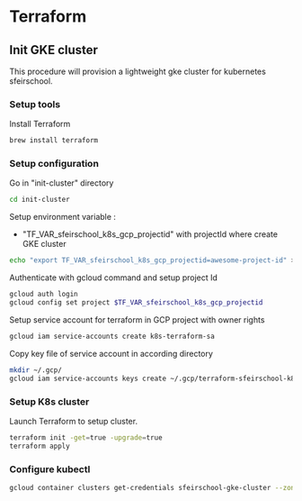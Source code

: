 # Terraform

## Init GKE cluster 

This procedure will provision a lightweight gke cluster for kubernetes sfeirschool.

### Setup tools
 
Install Terraform

```bash
brew install terraform
```

### Setup configuration

Go in "init-cluster" directory

```bash
cd init-cluster
```

Setup environment variable : 
* "TF_VAR_sfeirschool_k8s_gcp_projectid" with projectId where create GKE cluster

```bash
echo "export TF_VAR_sfeirschool_k8s_gcp_projectid=awesome-project-id" >> ~/.zshrc
```

Authenticate with gcloud command and setup project Id

```bash
gcloud auth login
gcloud config set project $TF_VAR_sfeirschool_k8s_gcp_projectid
```

Setup service account for terraform in GCP project with owner rights

```bash
gcloud iam service-accounts create k8s-terraform-sa
```

Copy key file of service account in according directory

```bash
mkdir ~/.gcp/
gcloud iam service-accounts keys create ~/.gcp/terraform-sfeirschool-k8s.json --iam-account=k8s-terraform-sa@${TF_VAR_sfeirschool_k8s_gcp_projectid}.iam.gserviceaccount.com
```

### Setup K8s cluster

Launch Terraform to setup cluster.

```bash
terraform init -get=true -upgrade=true
terraform apply
```

### Configure kubectl 

```bash
gcloud container clusters get-credentials sfeirschool-gke-cluster --zone=europe-west3-a
```